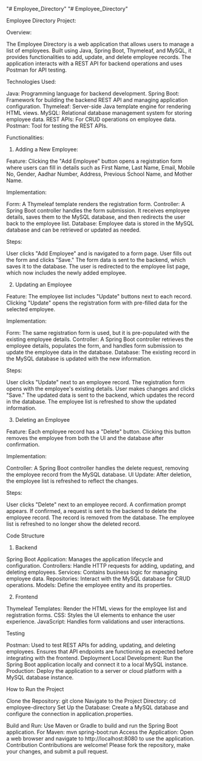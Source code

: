 "# Employee_Directory" 
"# Employee_Directory" 

Employee Directory Project:

Overview:

The Employee Directory is a web application that allows users to manage a list of employees. Built using Java, Spring Boot, Thymeleaf, and MySQL, it provides functionalities to add, update, and delete employee records. The application interacts with a REST API for backend operations and uses Postman for API testing.

Technologies Used:

Java: Programming language for backend development.
Spring Boot: Framework for building the backend REST API and managing application configuration.
Thymeleaf: Server-side Java template engine for rendering HTML views.
MySQL: Relational database management system for storing employee data.
REST APIs: For CRUD operations on employee data.
Postman: Tool for testing the REST APIs.

Functionalities:

1. Adding a New Employee:
   
Feature: Clicking the "Add Employee" button opens a registration form where users can fill in details such as First Name, Last Name, Email, Mobile No, Gender, Aadhar Number, Address, Previous School Name, and Mother Name.

Implementation:

Form: A Thymeleaf template renders the registration form.
Controller: A Spring Boot controller handles the form submission. It receives employee details, saves them to the MySQL database, and then redirects the user back to the employee list.
Database: Employee data is stored in the MySQL database and can be retrieved or updated as needed.

Steps:

User clicks "Add Employee" and is navigated to a form page.
User fills out the form and clicks "Save."
The form data is sent to the backend, which saves it to the database.
The user is redirected to the employee list page, which now includes the newly added employee.


2. Updating an Employee

Feature: The employee list includes "Update" buttons next to each record. Clicking "Update" opens the registration form with pre-filled data for the selected employee.

Implementation:

Form: The same registration form is used, but it is pre-populated with the existing employee details.
Controller: A Spring Boot controller retrieves the employee details, populates the form, and handles form submission to update the employee data in the database.
Database: The existing record in the MySQL database is updated with the new information.

Steps:

User clicks "Update" next to an employee record.
The registration form opens with the employee's existing details.
User makes changes and clicks "Save."
The updated data is sent to the backend, which updates the record in the database.
The employee list is refreshed to show the updated information.

3. Deleting an Employee
   
Feature: Each employee record has a "Delete" button. 
Clicking this button removes the employee from both the UI and the database after confirmation.

Implementation:

Controller: A Spring Boot controller handles the delete request, removing the employee record from the MySQL database.
UI Update: After deletion, the employee list is refreshed to reflect the changes.

Steps:

User clicks "Delete" next to an employee record.
A confirmation prompt appears.
If confirmed, a request is sent to the backend to delete the employee record.
The record is removed from the database.
The employee list is refreshed to no longer show the deleted record.

Code Structure

1. Backend
   
Spring Boot Application: Manages the application lifecycle and configuration.
Controllers: Handle HTTP requests for adding, updating, and deleting employees.
Services: Contains business logic for managing employee data.
Repositories: Interact with the MySQL database for CRUD operations.
Models: Define the employee entity and its properties.

2. Frontend

Thymeleaf Templates: Render the HTML views for the employee list and registration forms.
CSS: Styles the UI elements to enhance the user experience.
JavaScript: Handles form validations and user interactions.

Testing

Postman: Used to test REST APIs for adding, updating, and deleting employees. Ensures that API endpoints are functioning as expected before integrating with the frontend.
Deployment
Local Development: Run the Spring Boot application locally and connect it to a local MySQL instance.
Production: Deploy the application to a server or cloud platform with a MySQL database instance.


How to Run the Project

Clone the Repository: git clone <repository-url>
Navigate to the Project Directory: cd employee-directory
Set Up the Database: Create a MySQL database and configure the connection in application.properties.

Build and Run: Use Maven or Gradle to build and run the Spring Boot application. For Maven: mvn spring-boot:run
Access the Application: Open a web browser and navigate to http://localhost:8080 to use the application.
Contribution
Contributions are welcome! Please fork the repository, make your changes, and submit a pull request.
